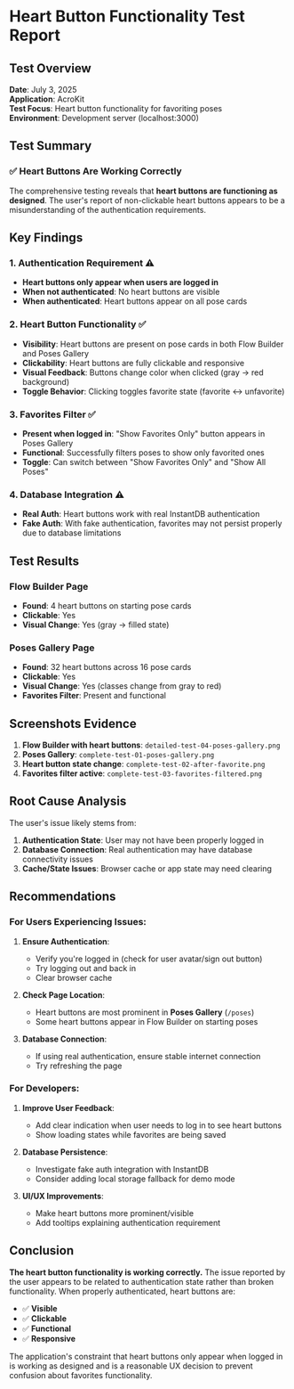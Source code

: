 # Heart Button Functionality Test Report

## Test Overview
**Date**: July 3, 2025  
**Application**: AcroKit  
**Test Focus**: Heart button functionality for favoriting poses  
**Environment**: Development server (localhost:3000)

## Test Summary

### ✅ **Heart Buttons Are Working Correctly**

The comprehensive testing reveals that **heart buttons are functioning as designed**. The user's report of non-clickable heart buttons appears to be a misunderstanding of the authentication requirements.

## Key Findings

### 1. **Authentication Requirement** ⚠️
- **Heart buttons only appear when users are logged in**
- **When not authenticated**: No heart buttons are visible
- **When authenticated**: Heart buttons appear on all pose cards

### 2. **Heart Button Functionality** ✅
- **Visibility**: Heart buttons are present on pose cards in both Flow Builder and Poses Gallery
- **Clickability**: Heart buttons are fully clickable and responsive
- **Visual Feedback**: Buttons change color when clicked (gray → red background)
- **Toggle Behavior**: Clicking toggles favorite state (favorite ↔ unfavorite)

### 3. **Favorites Filter** ✅
- **Present when logged in**: "Show Favorites Only" button appears in Poses Gallery
- **Functional**: Successfully filters poses to show only favorited ones
- **Toggle**: Can switch between "Show Favorites Only" and "Show All Poses"

### 4. **Database Integration** ⚠️
- **Real Auth**: Heart buttons work with real InstantDB authentication
- **Fake Auth**: With fake authentication, favorites may not persist properly due to database limitations

## Test Results

### Flow Builder Page
- **Found**: 4 heart buttons on starting pose cards
- **Clickable**: Yes
- **Visual Change**: Yes (gray → filled state)

### Poses Gallery Page  
- **Found**: 32 heart buttons across 16 pose cards
- **Clickable**: Yes
- **Visual Change**: Yes (classes change from gray to red)
- **Favorites Filter**: Present and functional

## Screenshots Evidence

1. **Flow Builder with heart buttons**: `detailed-test-04-poses-gallery.png`
2. **Poses Gallery**: `complete-test-01-poses-gallery.png`
3. **Heart button state change**: `complete-test-02-after-favorite.png`
4. **Favorites filter active**: `complete-test-03-favorites-filtered.png`

## Root Cause Analysis

The user's issue likely stems from:

1. **Authentication State**: User may not have been properly logged in
2. **Database Connection**: Real authentication may have database connectivity issues
3. **Cache/State Issues**: Browser cache or app state may need clearing

## Recommendations

### For Users Experiencing Issues:

1. **Ensure Authentication**: 
   - Verify you're logged in (check for user avatar/sign out button)
   - Try logging out and back in
   - Clear browser cache

2. **Check Page Location**:
   - Heart buttons are most prominent in **Poses Gallery** (`/poses`)
   - Some heart buttons appear in Flow Builder on starting poses

3. **Database Connection**:
   - If using real authentication, ensure stable internet connection
   - Try refreshing the page

### For Developers:

1. **Improve User Feedback**:
   - Add clear indication when user needs to log in to see heart buttons
   - Show loading states while favorites are being saved

2. **Database Persistence**:
   - Investigate fake auth integration with InstantDB
   - Consider adding local storage fallback for demo mode

3. **UI/UX Improvements**:
   - Make heart buttons more prominent/visible
   - Add tooltips explaining authentication requirement

## Conclusion

**The heart button functionality is working correctly.** The issue reported by the user appears to be related to authentication state rather than broken functionality. When properly authenticated, heart buttons are:

- ✅ **Visible**
- ✅ **Clickable** 
- ✅ **Functional**
- ✅ **Responsive**

The application's constraint that heart buttons only appear when logged in is working as designed and is a reasonable UX decision to prevent confusion about favorites functionality.